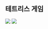 <h2> 테트리스 게임</h2>

<img src="https://img.shields.io/badge/HTML5-FFCA28?style=flat-square&logo=HTML5&logoColor=white"/>
<img src="https://img.shields.io/badge/Visual Studio-0094F5?style=flat-square&logo=Visual Studio&logoColor=white"/>
